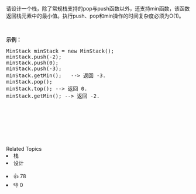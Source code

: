 <p>请设计一个栈，除了常规栈支持的pop与push函数以外，还支持min函数，该函数返回栈元素中的最小值。执行push、pop和min操作的时间复杂度必须为O(1)。</p>
<br><p><strong>示例：</strong><pre>MinStack minStack = new MinStack();<br>minStack.push(-2);<br>minStack.push(0);<br>minStack.push(-3);<br>minStack.getMin();   --&gt; 返回 -3.<br>minStack.pop();<br>minStack.top(); --&gt; 返回 0.<br>minStack.getMin(); --&gt; 返回 -2.</br></br></br></br></br></br></br></pre></p></br>

<div><div>Related Topics</div><div><li>栈</li><li>设计</li></div></div><br><div><li>👍 78</li><li>👎 0</li></div>
